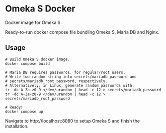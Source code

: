 # Omeka S Docker

Docker image for Omeka S.

Ready-to-run docker compose file bundling Omeka S, Maria DB and Nginx.

## Usage

```shell
# Build Omeka S docker image.
docker compose build

# Maria DB requires passwords, for regular/root users.
# Write two random string into secrets/mariadb_password and
# secrets/mariadb_root_password, respectively.
# Alternatively, in Linux, generate random passwords with:
tr -dc A-Za-z0-9 </dev/urandom | head -c 12 > secrets/mariadb_password
tr -dc A-Za-z0-9 </dev/urandom | head -c 12 > secrets/mariadb_root_password

# Ready!
docker compose up
```

Navigate to http://localhost:8080 to setup Omeka S and finish the installation.
